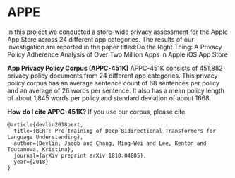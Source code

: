 # APPE
In this project we conducted a store-wide privacy assessment for the Apple App Store across 24 different app categories.
The results of our investigation are reported in the paper titled:Do the Right Thing: A Privacy Policy Adherence Analysis of Over Two Million Apps in Apple iOS App Store


**App Privacy Policy Corpus (APPC-451K)** 
APPC-451K consists of 451,882 privacy policy documents from 24 different app categories. This privacy policy corpus has an average sentence count of 68 sentences per policy and an average of 26 words per sentence. It also has a mean policy length of about 1,845 words per policy,and standard deviation of about 1668.

**How do I cite APPC-451K?**
If you use our corpus, please cite
```
@article{devlin2018bert,
  title={BERT: Pre-training of Deep Bidirectional Transformers for Language Understanding},
  author={Devlin, Jacob and Chang, Ming-Wei and Lee, Kenton and Toutanova, Kristina},
  journal={arXiv preprint arXiv:1810.04805},
  year={2018}
}
```
